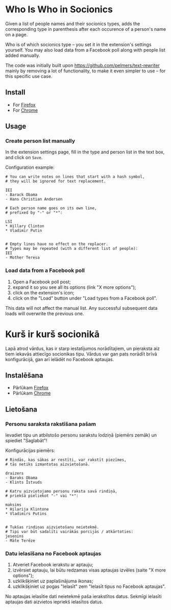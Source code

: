 # Who Is Who in Socionics

Given a list of people names and their socionics types, adds the corresponding type in parenthesis after each occurence of a person's name on a page.

Who is of which socionics type – you set it in the extension's settings yourself. You may also load data from a Facebook poll along with people list added manually.

The code was initially built upon https://github.com/pelmers/text-rewriter mainly by removing a lot of functionality, to make it even simpler to use – for this specific use case.

## Install

* For [Firefox](https://addons.mozilla.org/en-US/firefox/addon/who-is-who-in-socionics/)
* For [Chrome](https://chrome.google.com/webstore/detail/who-is-who-in-socionics/edgafhhkoaeojfhofmfnkffppnjbboli?hl=en)

## Usage

### Create person list manually

In the extension settings page, fill in the type and person list in the text box, and click on `Save`.

Configuration example:

```
# You can write notes on lines that start with a hash symbol,
# they will be ignored for text replacement.

IEI
- Barack Obama
- Hans Christian Andersen

# Each person name goes on its own line,
# prefixed by "-" or "*":

LSI
* Hillary Clinton
* Vladimir Putin


# Empty lines have no effect on the replacer.
# Types may be repeated (with a different list of people):
IEI
- Mother Teresa
```

### Load data from a Facebook poll

1. Open a Facebook poll post;
2. expand it so you see all its options (link "X more options");
3. click on the extension's icon;
4. click on the "Load" button under "Load types from a Facebook poll".

This data will not affect the manual list. Any successful subsequent data loads will overwrite the previous one.

# Kurš ir kurš socionikā

Lapā atrod vārdus, kas ir starp iestatījumos norādītajiem, un pieraksta aiz tiem iekavās attiecīgo socionikas tipu. Vārdus var gan pats norādīt brīvā konfigurācijā, gan arī ielādēt no Facebook aptaujas.

## Instalēšana

* Pārlūkam [Firefox](https://addons.mozilla.org/lv/firefox/addon/who-is-who-in-socionics/)
* Pārlūkam [Chrome](https://chrome.google.com/webstore/detail/who-is-who-in-socionics/edgafhhkoaeojfhofmfnkffppnjbboli?hl=lv)

## Lietošana

### Personu saraksta rakstīšana pašam 

Ievadiet tipu un atbilstošo personu sarakstu lodziņā (piemērs zemāk) un spiediet &quot;Saglabāt&quot;!</p>

Konfigurācijas piemērs:

```
# Rindās, kas sākas ar restīti, var rakstīt piezīmes,
# tās netiks izmantotas aizvietošanā.

draizers
- Baraks Obama
- Klints Īstvuds

# Katru aizvietojamo personu raksta savā rindiņā,
# priekšā pieliekot "-" vai "*":

maksims
* Hilarija Klintone
* Vladimirs Putins


# Tukšas rindiņas aizvietošanu neietekmē.
# Tipi var būt sadalīti vairākās porcijās / atkārtoties:
jeseņins
- Māte Terēze
```

### Datu ielasīšana no Facebook aptaujas

1. Atveriet Facebook ierakstu ar aptauju;
2. izvērsiet aptauju, lai būtu redzamas visas aptaujas izvēles (saite "X more options");
3. uzklikšķiniet uz paplašinājuma ikonas;
4. uzklikšķiniet uz pogas "Ielasīt" zem "Ielasīt tipus no Facebook aptaujas".

No aptaujas ielasītie dati neietekmē paša ierakstītos datus. Sekmīgi ielasīti aptaujas dati aizvietos iepriekš ielasītos datus.
